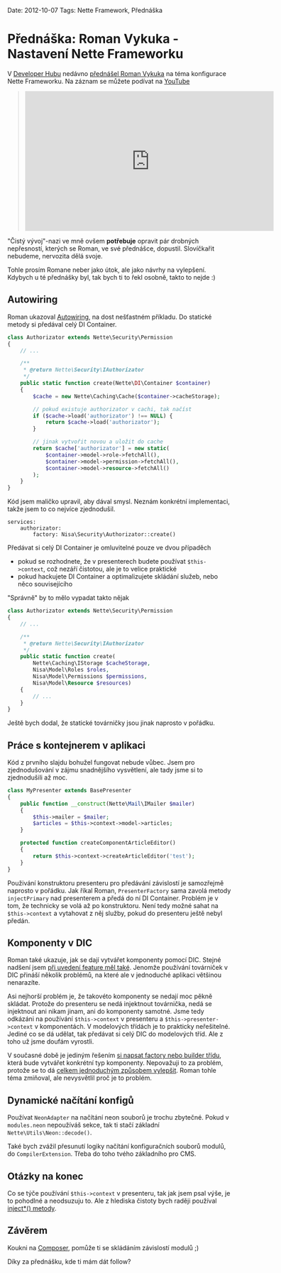 Date: 2012-10-07
Tags: Nette Framework, Přednáška

# Přednáška: Roman Vykuka - Nastavení Nette Frameworku

V [Developer Hubu](http://www.developerhub.cz/) nedávno [přednášel Roman Vykuka](https://plus.google.com/events/ccpdssb1cl85tpcgrbn9rmpfk0o) na téma konfigurace Nette Frameworku. Na záznam se můžete podívat na [YouTube](http://youtu.be/thr-pLDuOOU)

> <iframe width="560" height="315" src="https://www.youtube.com/embed/thr-pLDuOOU" frameborder="0" allowfullscreen></iframe>

"Čistý vývoj"-nazi ve mně ovšem **potřebuje** opravit pár drobných nepřesností, kterých se Roman, ve své přednášce, dopustil. Slovíčkařit nebudeme, nervozita dělá svoje.

Tohle prosím Romane neber jako útok, ale jako návrhy na vylepšení. Kdybych u té přednášky byl, tak bych ti to řekl osobně, takto to nejde :)


## Autowiring

Roman ukazoval [Autowiring](http://doc.nette.org/cs/configuring#toc-auto-wiring), na dost nešťastném příkladu. Do statické metody si předával celý DI Container.

``` php
class Authorizator extends Nette\Security\Permission
{
	// ...

	/**
	 * @return Nette\Security\IAuthorizator
	 */
	public static function create(Nette\DI\Container $container)
	{
		$cache = new Nette\Caching\Cache($container->cacheStorage);

		// pokud existuje authorizator v cachi, tak načíst
		if ($cache->load('authorizator') !== NULL) {
			return $cache->load('authorizator');
		}

		// jinak vytvořit novou a uložit do cache
		return $cache['authorizator'] = new static(
			$container->model->role->fetchAll(),
			$container->model->permission->fetchAll(),
			$container->model->resource->fetchAll()
		);
	}
}
```

Kód jsem maličko upravil, aby dával smysl. Neznám konkrétní implementaci, takže jsem to co nejvíce zjednodušil.

``` neon
services:
	authorizator:
		factory: Nisa\Security\Authorizator::create()
```

Předávat si celý DI Container je omluvitelné pouze ve dvou případěch

- pokud se rozhodnete, že v presenterech budete používat `$this->context`, což nezáří čistotou, ale je to velice praktické
- pokud hackujete DI Container a optimalizujete skládání služeb, nebo něco souvisejícího

"Správně" by to mělo vypadat takto nějak


``` php
class Authorizator extends Nette\Security\Permission
{
	// ...

	/**
	 * @return Nette\Security\IAuthorizator
	 */
	public static function create(
		Nette\Caching\IStorage $cacheStorage,
		Nisa\Model\Roles $roles,
		Nisa\Model\Permissions $permissions,
		Nisa\Model\Resource $resources)
	{
		// ...
	}
}
```

Ještě bych dodal, že statické továrničky jsou jinak naprosto v pořádku.


## Práce s kontejnerem v aplikaci

Kód z prvního slajdu bohužel fungovat nebude vůbec. Jsem pro zjednodušování v zájmu snadnějšího vysvětlení, ale tady jsme si to zjednodušili až moc.

```php
class MyPresenter extends BasePresenter
{
	public function __construct(Nette\Mail\IMailer $mailer)
	{
		$this->mailer = $mailer;
		$articles = $this->context->model->articles;
	}

	protected function createComponentArticleEditor()
	{
		return $this->context->createArticleEditor('test');
	}
}
```


Použivání konstruktoru presenteru pro předávání závislostí je samozřejmě naprosto v pořádku. Jak říkal Roman, `PresenterFactory` sama zavolá metody `injectPrimary` nad presenterem a předá do ní DI Container. Problém je v tom, že technicky se volá až po konstruktoru. Není tedy možné sahat na `$this->context` a vytahovat z něj služby, pokud do presenteru ještě nebyl předán.


## Komponenty v DIC

Roman také ukazuje, jak se dají vytvářet komponenty pomocí DIC. Stejné nadšení jsem [při uvedení feature měl také](http://forum.nette.org/cs/9418-komponenty-v-dic-pomoci-novych-tovarnicek). Jenomže používání továrniček v DIC přináší několik problémů, na které ale v jednoduché aplikaci většinou nenarazíte.

Asi nejhorší problém je, že takovéto komponenty se nedají moc pěkně skládat. Protože do presenteru se nedá injektnout továrnička, nedá se injektnout ani nikam jinam, ani do komponenty samotné. Jsme tedy odkázáni na používání `$this->context` v presenteru a `$this->presenter->context` v komponentách. V modelových třídách je to prakticky neřešitelné. Jediné co se dá udělat, tak předávat si celý DIC do modelových tříd. Ale z toho už jsme doufám vyrostli.

V současné době je jediným řešením [si napsat factory nebo builder třídu](http://forum.nette.org/cs/11883-vicenasobne-pouziti-formulare-dedicnost-nebo-tovarna), která bude vytvářet konkrétní typ komponenty. Nepovažuji to za problém, protože se to dá [celkem jednoduchým způsobem vylepšit](http://forum.nette.org/cs/11555-dependency-injection-factories-konecne-pouzitelne-tovarnicky). Roman tohle téma zmiňoval, ale nevysvětlil proč je to problém.


## Dynamické načítání konfigů

Používat `NeonAdapter` na načítání neon souborů je trochu zbytečné. Pokud v `modules.neon` nepoužíváš sekce, tak ti stačí základní `Nette\Utils\Neon::decode()`.

Také bych zvážil přesunutí logiky načítání konfiguračních souborů modulů, do `CompilerExtension`. Třeba do toho tvého základního pro CMS.


## Otázky na konec

Co se týče používání `$this->context` v presenteru, tak jak jsem psal výše, je to pohodlné a neodsuzuju to. Ale z hlediska čistoty bych raději používal [inject*() metody](http://pla.nette.org/cs/inject-autowire).


## Závěrem

Koukni na [Composer](http://doc.nette.org/cs/composer), pomůže ti se skládáním závislostí modulů ;)

Díky za přednášku, kde ti mám dát follow?
